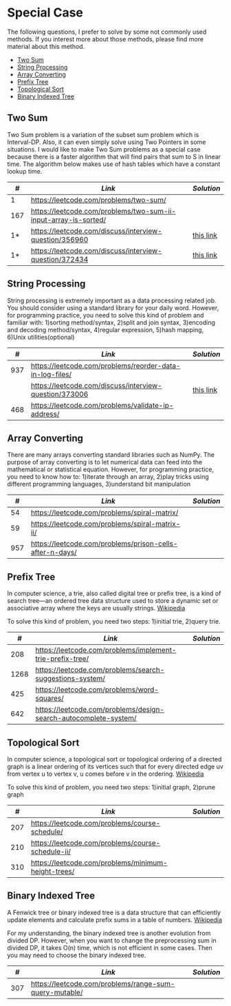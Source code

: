 # Special Case

The following questions, I prefer to solve by some not commonly used methods. If you interest more about those methods, please find more material about this method.

* [Two Sum](##Two-Sum)
* [String Processing](##String-Processing)
* [Array Converting](##Array-Converting)
* [Prefix Tree](##Prefix-Tree)
* [Topological Sort](##Topological-Sort)
* [Binary Indexed Tree](##Binary-Indexed-Tree)

## Two Sum

Two Sum problem is a variation of the subset sum problem which is Interval-DP. Also, it can  even simply solve using Two Pointers in some situations. I would like to make Two Sum problems as a special case because there is a faster algorithm that will find pairs that sum to S in linear time. The algorithm below makes use of hash tables which have a constant lookup time.

| *#* | *Link* | *Solution* |
| ---- | --------------------------------- | --------------------------------- |
| 1 | https://leetcode.com/problems/two-sum/ | |
| 167 | https://leetcode.com/problems/two-sum-ii-input-array-is-sorted/ | |
| 1* | https://leetcode.com/discuss/interview-question/356960 | [this link](../python_practice/amazon/find_pair_with_given_sum.py) |
| 1* | https://leetcode.com/discuss/interview-question/372434 | [this link](../python_practice/amazon/two_sum_unique_pairs.py) |

## String Processing

String processing is extremely important as a data processing related job. You should consider using a standard library for your daily word. However, for programming practice, you need to solve this kind of problem and familiar with: 1)sorting method/syntax, 2)split and join syntax, 3)encoding and decoding method/syntax, 4)regular expression, 5)hash mapping, 6)Unix utilities(optional)

| *#* | *Link* | *Solution* |
| ---- | --------------------------------- | --------------------------------- |
| 937 | https://leetcode.com/problems/reorder-data-in-log-files/ | |
| | https://leetcode.com/discuss/interview-question/373006| [this link](../python_practice/amazon/favorite_genres.py) |
| 468 | https://leetcode.com/problems/validate-ip-address/ | |

## Array Converting

There are many arrays converting standard libraries such as NumPy. The purpose of array converting is to let numerical data can feed into the mathematical or statistical equation. However, for programming practice, you need to know how to: 1)iterate through an array, 2)play tricks using different programming languages, 3)understand bit manipulation

| *#* | *Link* | *Solution* |
| ---- | --------------------------------- | --------------------------------- |
| 54 | https://leetcode.com/problems/spiral-matrix/ | |
| 59 | https://leetcode.com/problems/spiral-matrix-ii/ | |
| 957 | https://leetcode.com/problems/prison-cells-after-n-days/ | |

## Prefix Tree

In computer science, a trie, also called digital tree or prefix tree, is a kind of search tree—an ordered tree data structure used to store a dynamic set or associative array where the keys are usually strings. [Wikipedia](https://en.wikipedia.org/wiki/Trie)

To solve this kind of problem, you need two steps: 1)initial trie, 2)query trie.

| *#* | *Link* | *Solution* |
| ---- | --------------------------------- | --------------------------------- |
| 208 | https://leetcode.com/problems/implement-trie-prefix-tree/ | |
| 1268 | https://leetcode.com/problems/search-suggestions-system/ | | 
| 425 | https://leetcode.com/problems/word-squares/ | |
| 642 | https://leetcode.com/problems/design-search-autocomplete-system/ | |

## Topological Sort

In computer science, a topological sort or topological ordering of a directed graph is a linear ordering of its vertices such that for every directed edge uv from vertex u to vertex v, u comes before v in the ordering. [Wikipedia](https://en.wikipedia.org/wiki/Topological_sorting)

To solve this kind of problem, you need two steps: 1)initial graph, 2)prune graph

| *#* | *Link* | *Solution* |
| ---- | --------------------------------- | --------------------------------- |
| 207 | https://leetcode.com/problems/course-schedule/ | |
| 210 | https://leetcode.com/problems/course-schedule-ii/ | |
| 310 | https://leetcode.com/problems/minimum-height-trees/ | |

## Binary Indexed Tree

A Fenwick tree or binary indexed tree is a data structure that can efficiently update elements and calculate prefix sums in a table of numbers. [Wikipedia](https://en.wikipedia.org/wiki/Fenwick_tree)

For my understanding, the binary indexed tree is another evolution from divided DP. However, when you want to change the preprocessing sum in divided DP, it takes O(n) time, which is not efficient in some cases. Then you may need to choose the binary indexed tree. 

| *#* | *Link* | *Solution* |
| ---- | --------------------------------- | --------------------------------- |
| 307 | https://leetcode.com/problems/range-sum-query-mutable/ | |